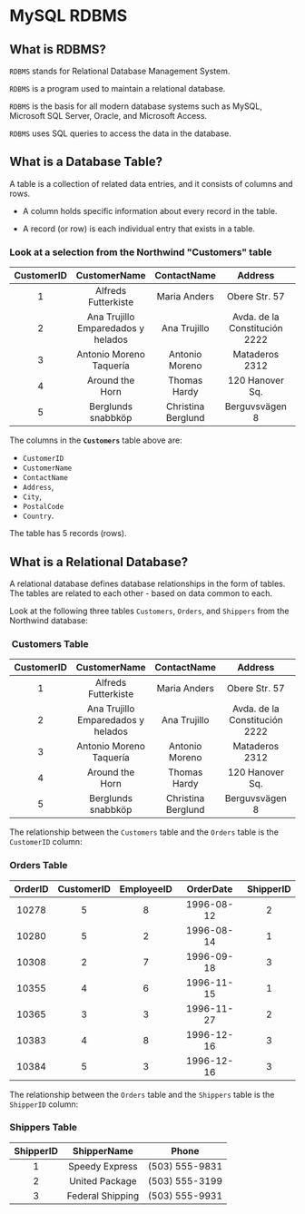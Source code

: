 # MySQL RDBMS

## What is RDBMS?

`RDBMS` stands for Relational Database Management System.

`RDBMS` is a program used to maintain a relational database.

`RDBMS` is the basis for all modern database systems such as
MySQL, Microsoft SQL Server, Oracle, and Microsoft Access.

`RDBMS` uses SQL queries to access the data in the database.

## What is a Database Table?

A table is a collection of related data entries, and it
consists of columns and rows.

- A column holds specific information about every record in the table.

- A record (or row) is each individual entry that exists in a table.

### Look at a selection from the Northwind "Customers" table

| CustomerID |            CustomerName            |     ContactName    |            Address            |     City    | PostalCode | Country |
|:----------:|:----------------------------------:|:------------------:|:-----------------------------:|:-----------:|:----------:|:-------:|
| 1          | Alfreds Futterkiste                | Maria Anders       | Obere Str. 57                 | Berlin      | 12209      | Germany |
| 2          | Ana Trujillo Emparedados y helados | Ana Trujillo       | Avda. de la Constitución 2222 | México D.F. | 05021      | Mexico  |
| 3          | Antonio Moreno Taquería            | Antonio Moreno     | Mataderos 2312                | México D.F. | 05023      | Mexico  |
| 4          | Around the Horn                    | Thomas Hardy       | 120 Hanover Sq.               | London      | WA1 1DP    | UK      |
| 5          | Berglunds snabbköp                 | Christina Berglund | Berguvsvägen 8                | Luleå       | S-958 22   | Sweden  |

The columns in the **`Customers`** table above are:

- `CustomerID`
- `CustomerName`
- `ContactName`
- `Address`,
- `City`,
- `PostalCode`
- `Country`.
  
The table has 5 records (rows).

## What is a Relational Database?

A relational database defines database relationships in the form of
tables. The tables are related to each other - based on data common
to each.

Look at the following three tables `Customers`, `Orders`, and
`Shippers` from the Northwind database:

###  Customers Table

| CustomerID |            CustomerName            |     ContactName    |            Address            |     City    | PostalCode | Country |
|:----------:|:----------------------------------:|:------------------:|:-----------------------------:|:-----------:|:----------:|:-------:|
| 1          | Alfreds Futterkiste                | Maria Anders       | Obere Str. 57                 | Berlin      | 12209      | Germany |
| 2          | Ana Trujillo Emparedados y helados | Ana Trujillo       | Avda. de la Constitución 2222 | México D.F. | 05021      | Mexico  |
| 3          | Antonio Moreno Taquería            | Antonio Moreno     | Mataderos 2312                | México D.F. | 05023      | Mexico  |
| 4          | Around the Horn                    | Thomas Hardy       | 120 Hanover Sq.               | London      | WA1 1DP    | UK      |
| 5          | Berglunds snabbköp                 | Christina Berglund | Berguvsvägen 8                | Luleå       | S-958 22   | Sweden  |

The relationship between the `Customers` table and the `Orders` table
is the `CustomerID` column:

### Orders Table

| OrderID | CustomerID | EmployeeID |  OrderDate | ShipperID |
|:-------:|:----------:|:----------:|:----------:|:---------:|
| 10278   | 5          | 8          | 1996-08-12 | 2         |
| 10280   | 5          | 2          | 1996-08-14 | 1         |
| 10308   | 2          | 7          | 1996-09-18 | 3         |
| 10355   | 4          | 6          | 1996-11-15 | 1         |
| 10365   | 3          | 3          | 1996-11-27 | 2         |
| 10383   | 4          | 8          | 1996-12-16 | 3         |
| 10384   | 5          | 3          | 1996-12-16 | 3         |

The relationship between the `Orders` table and the `Shippers` table
is the `ShipperID` column:

### Shippers Table

| ShipperID |    ShipperName   |      Phone     |
|:---------:|:----------------:|:--------------:|
| 1         | Speedy Express   | (503) 555-9831 |
| 2         | United Package   | (503) 555-3199 |
| 3         | Federal Shipping | (503) 555-9931 |
